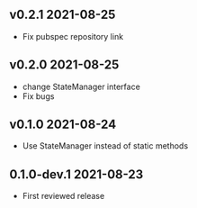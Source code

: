 ## v0.2.1 2021-08-25

- Fix pubspec repository link

## v0.2.0 2021-08-25

- change StateManager interface
- Fix bugs

## v0.1.0 2021-08-24

- Use StateManager instead of static methods

## 0.1.0-dev.1 2021-08-23

- First reviewed release
